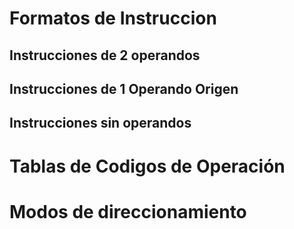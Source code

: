 # Formatos de Instruccion

## Instrucciones de 2 operandos

## Instrucciones de 1 Operando Origen

## Instrucciones sin operandos


# Tablas de Codigos de Operación

# Modos de direccionamiento